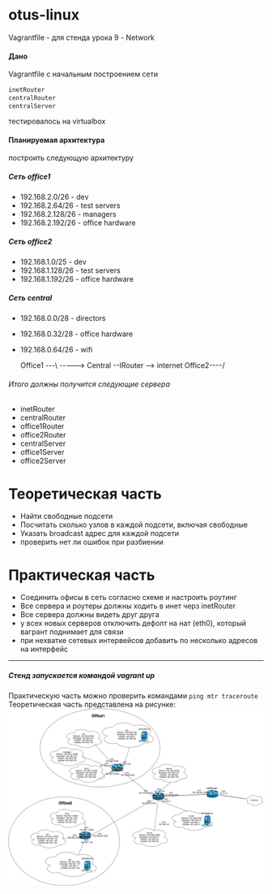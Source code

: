 # otus-linux

Vagrantfile - для стенда урока 9 - Network

#### Дано

Vagrantfile с начальным  построением сети  

    inetRouter
    centralRouter
    centralServer

тестировалось на virtualbox

#### Планируемая архитектура

построить следующую архитектуру

##### Сеть office1

-   192.168.2.0/26      - dev
-   192.168.2.64/26    - test servers
-   192.168.2.128/26  - managers
-   192.168.2.192/26  - office hardware

##### Сеть office2

-   192.168.1.0/25      - dev
-   192.168.1.128/26  - test servers
-   192.168.1.192/26  - office hardware

##### Сеть central

-   192.168.0.0/28    - directors
-   192.168.0.32/28  - office hardware
-   192.168.0.64/26  - wifi

    Office1 ---\\
          \-----> Central --IRouter --> internet
    Office2----/

###### Итого должны получится следующие сервера

-   inetRouter
-   centralRouter
-   office1Router
-   office2Router
-   centralServer
-   office1Server
-   office2Server

# Теоретическая часть

-   Найти свободные подсети
-   Посчитать сколько узлов в каждой подсети, включая свободные
-   Указать broadcast адрес для каждой подсети
-   проверить нет ли ошибок при разбиении

# Практическая часть

-   Соединить офисы в сеть согласно схеме и настроить роутинг
-   Все сервера и роутеры должны ходить в инет черз inetRouter
-   Все сервера должны видеть друг друга
-   у всех новых серверов отключить дефолт на нат (eth0), который вагрант поднимает для связи
-   при нехватке сетевых интервейсов добавить по несколько адресов на интерфейс

* * *

##### Стенд запускается командой vagrant up

Практическую часть можно проверить командами `ping mtr traceroute`  
Теоретическая часть представлена на рисунке:  
![network](network.png)
